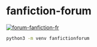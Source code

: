 # fanfiction-forum
[![forum-fanfiction-fr](https://github.com/delitamakanda/fanfiction-forum/actions/workflows/main_forum-fanfiction-fr.yml/badge.svg?branch=main&event=push)](https://github.com/delitamakanda/fanfiction-forum/actions/workflows/main_forum-fanfiction-fr.yml)

```bash
python3 -m venv fanfictionforum
```
